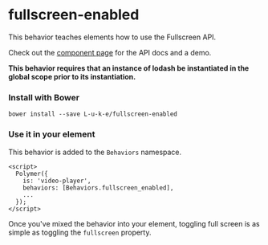 # fullscreen-enabled
   
This behavior teaches elements how to use the Fullscreen API.

Check out the [component page](http://l-u-k-e.github.io/fullscreen-enabled/components/fullscreen-enabled/) for the API docs and a demo.

**This behavior requires that an instance of lodash be instantiated in the global scope prior to its instantiation.**

### Install with Bower

    bower install --save L-u-k-e/fullscreen-enabled

### Use it in your element

This behavior is added to the `Behaviors` namespace. 
    
    <script>
      Polymer({
        is: 'video-player',
        behaviors: [Behaviors.fullscreen_enabled],
        ...
      });
    </script>

Once you've mixed the behavior into your element, toggling full screen is as simple as toggling the `fullscreen` property.
   
   
